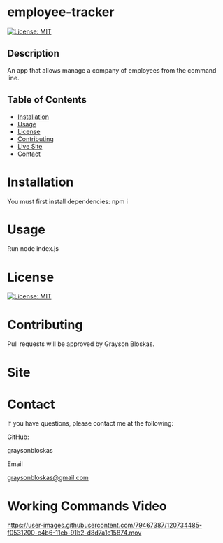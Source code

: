 # employee-tracker

  [![License: MIT](https://img.shields.io/badge/License-MIT-yellow.svg)](https://opensource.org/licenses/MIT)

  ## Description 
An app that allows manage a company of employees from the command line.
  ## Table of Contents 

  * [Installation](#installation)
  * [Usage](#usage)
  * [License](#license)
  * [Contributing](#contributing)
  * [Live Site](#Site)
  * [Contact](#contact)

  # Installation
  You must first install dependencies:
    npm i


  # Usage
  Run node index.js


  # License
  [![License: MIT](https://img.shields.io/badge/License-MIT-yellow.svg)](https://opensource.org/licenses/MIT)
  
  # Contributing
  Pull requests will be approved by Grayson Bloskas.

  # Site
  

  # Contact
  If you have questions, please contact me at the following: 

  
  GitHub: 

  graysonbloskas 

  Email 

  graysonbloskas@gmail.com 

  # Working Commands Video

https://user-images.githubusercontent.com/79467387/120734485-f0531200-c4b6-11eb-91b2-d8d7a1c15874.mov


